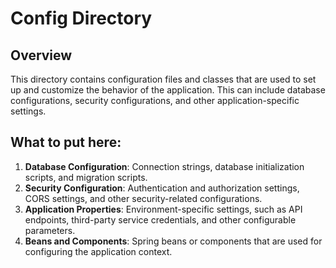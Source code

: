 # Config Directory

## Overview
This directory contains configuration files and classes that are used to set up and customize the behavior of the application. This can include database configurations, security configurations, and other application-specific settings.

## What to put here:
1. **Database Configuration**: Connection strings, database initialization scripts, and migration scripts.
2. **Security Configuration**: Authentication and authorization settings, CORS settings, and other security-related configurations.
3. **Application Properties**: Environment-specific settings, such as API endpoints, third-party service credentials, and other configurable parameters.
4. **Beans and Components**: Spring beans or components that are used for configuring the application context.
